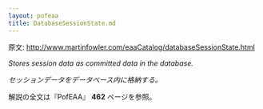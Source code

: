 ```yaml
---
layout: pofeaa
title: DatabaseSessionState.md
---
```


原文: http://www.martinfowler.com/eaaCatalog/databaseSessionState.html

*Stores session data as committed data in the database.*

*セッションデータをデータベース内に格納する。*

解説の全文は『PofEAA』 **462** ページを参照。
